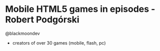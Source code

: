Mobile HTML5 games in episodes - Robert Podgórski
=================================================

@blackmoondev

- creators of over 30 games (mobile, flash, pc)
